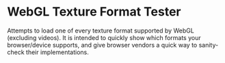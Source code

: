 WebGL Texture Format Tester
===========================

Attempts to load one of every texture format supported by WebGL (excluding
videos). It is intended to quickly show which formats your browser/device
supports, and give browser vendors a quick way to sanity-check their
implementations.
